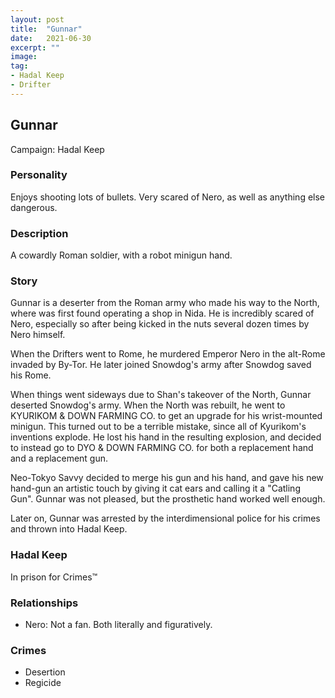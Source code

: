 ```yaml
---
layout: post
title:  "Gunnar"
date:   2021-06-30
excerpt: ""
image: 
tag:
- Hadal Keep
- Drifter
---
```


## Gunnar
Campaign: Hadal Keep

### Personality
Enjoys shooting lots of bullets. Very scared of Nero, as well as anything else dangerous.

### Description
A cowardly Roman soldier, with a robot minigun hand.

### Story
Gunnar is a deserter from the Roman army who made his way to the North, where was first found operating a shop in Nida. He is incredibly scared of Nero, especially so after being kicked in the nuts several dozen times by Nero himself.

When the Drifters went to Rome, he murdered Emperor Nero in the alt-Rome invaded by By-Tor. He later joined Snowdog's army after Snowdog saved his Rome.

When things went sideways due to Shan's takeover of the North, Gunnar deserted Snowdog's army. When the North was rebuilt, he went to KYURIKOM & DOWN FARMING CO. to get an upgrade for his wrist-mounted minigun. This turned out to be a terrible mistake, since all of Kyurikom's inventions explode. He lost his hand in the resulting explosion, and decided to instead go to DYO & DOWN FARMING CO. for both a replacement hand and a replacement gun.

Neo-Tokyo Savvy decided to merge his gun and his hand, and gave his new hand-gun an artistic touch by giving it cat ears and calling it a "Catling Gun". Gunnar was not pleased, but the prosthetic hand worked well enough.

Later on, Gunnar was arrested by the interdimensional police for his crimes and thrown into Hadal Keep.

### Hadal Keep
In prison for Crimes™

### Relationships
- Nero: Not a fan. Both literally and figuratively.

### Crimes
- Desertion
- Regicide
